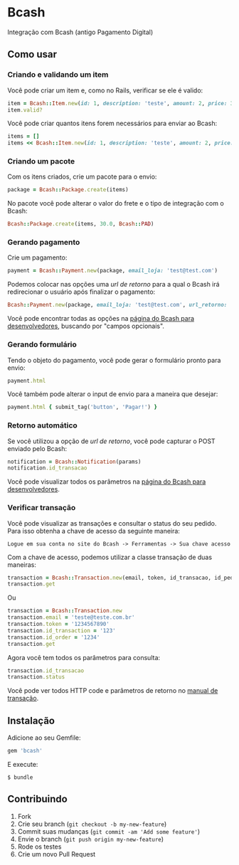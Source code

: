 # Bcash

Integração com Bcash (antigo Pagamento Digital)

## Como usar

### Criando e validando um item

Você pode criar um item e, como no Rails, verificar se ele é valido:

``` ruby
item = Bcash::Item.new(id: 1, description: 'teste', amount: 2, price: 30.0)
item.valid?
```

Você pode criar quantos itens forem necessários para enviar ao Bcash:

``` ruby
items = []
items << Bcash::Item.new(id: 1, description: 'teste', amount: 2, price: 30.0)
```

### Criando um pacote

Com os itens criados, crie um pacote para o envio:

``` ruby
package = Bcash::Package.create(items)
```

No pacote você pode alterar o valor do frete e o tipo de integração com o Bcash:

``` ruby
Bcash::Package.create(items, 30.0, Bcash::PAD)
```

### Gerando pagamento

Crie um pagamento:

``` ruby
payment = Bcash::Payment.new(package, email_loja: 'test@test.com')
```

Podemos colocar nas opções uma _url de retorno_ para a qual o Bcash irá
redirecionar o usuário após finalizar o pagamento:

``` ruby
Bcash::Payment.new(package, email_loja: 'test@test.com', url_retorno: 'http://meu-site.com.br')
```

Você pode encontrar todas as opções na
[página do Bcash para desenvolvedores](https://www.bcash.com.br/desenvolvedores/integracao-loja-online.html), buscando por "campos opcionais".

### Gerando formulário

Tendo o objeto do pagamento, você pode gerar o formulário pronto para envio:

``` ruby
payment.html
```

Você também pode alterar o input de envio para a maneira que desejar:

``` ruby
payment.html { submit_tag('button', 'Pagar!') }
```

### Retorno automático

Se você utilizou a opção de _url de retorno_, você pode capturar o POST enviado
pelo Bcash:

``` ruby
notification = Bcash::Notification(params)
notification.id_transacao
```

Você pode visualizar todos os parâmetros na
[página do Bcash para desenvolvedores](https://www.bcash.com.br/desenvolvedores/integracao-retorno-automatico-loja-online.html).

### Verificar transação

Você pode visualizar as transações e consultar o status do seu pedido. Para isso
obtenha a chave de acesso da seguinte maneira:

```
Logue em sua conta no site do Bcash -> Ferramentas -> Sua chave acesso
```

Com a chave de acesso, podemos utilizar a classe transação de duas maneiras:

``` ruby
transaction = Bcash::Transaction.new(email, token, id_transacao, id_pedido)
transaction.get
```

Ou

``` ruby
transaction = Bcash::Transaction.new
transaction.email = 'teste@teste.com.br'
transaction.token = '1234567890'
transaction.id_transaction = '123'
transaction.id_order = '1234'
transaction.get
```

Agora você tem todos os parâmetros para consulta:

``` ruby
transaction.id_transacao
transaction.status
```

Você pode ver todos HTTP code e parâmetros de retorno no [manual de transação](https://www.bcash.com.br/site/manual/Bcash_Manual_Integracao_Consultar_Dados_Transacao.pdf).

## Instalação

Adicione ao seu Gemfile:

``` ruby
gem 'bcash'
```

E execute:

``` shell
$ bundle
```

## Contribuindo

1. Fork
2. Crie seu branch (`git checkout -b my-new-feature`)
3. Commit suas mudanças (`git commit -am 'Add some feature'`)
4. Envie o branch (`git push origin my-new-feature`)
5. Rode os testes
6. Crie um novo Pull Request
